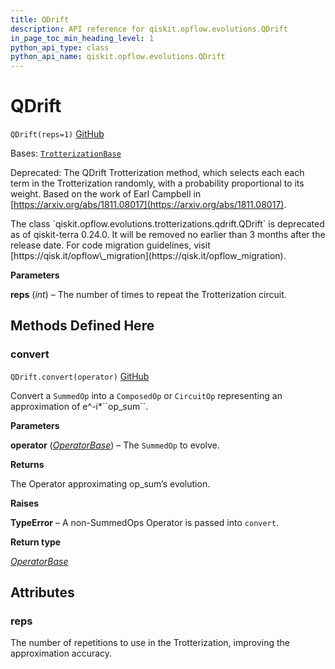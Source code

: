 ```yaml
---
title: QDrift
description: API reference for qiskit.opflow.evolutions.QDrift
in_page_toc_min_heading_level: 1
python_api_type: class
python_api_name: qiskit.opflow.evolutions.QDrift
---
```


# QDrift

<span id="qiskit.opflow.evolutions.QDrift" />

`QDrift(reps=1)` [GitHub](https://github.com/qiskit/qiskit/tree/stable/0.24/qiskit/opflow/evolutions/trotterizations/qdrift.py "view source code")

Bases: [`TrotterizationBase`](qiskit.opflow.evolutions.TrotterizationBase "qiskit.opflow.evolutions.trotterizations.trotterization_base.TrotterizationBase")

Deprecated: The QDrift Trotterization method, which selects each each term in the Trotterization randomly, with a probability proportional to its weight. Based on the work of Earl Campbell in [https://arxiv.org/abs/1811.08017](https://arxiv.org/abs/1811.08017).

<Admonition title="Deprecated since version 0.24.0" type="danger">
  The class `qiskit.opflow.evolutions.trotterizations.qdrift.QDrift` is deprecated as of qiskit-terra 0.24.0. It will be removed no earlier than 3 months after the release date. For code migration guidelines, visit [https://qisk.it/opflow\_migration](https://qisk.it/opflow_migration).
</Admonition>

**Parameters**

**reps** (*int*) – The number of times to repeat the Trotterization circuit.

## Methods Defined Here

<span id="qiskit-opflow-evolutions-qdrift-convert" />

### convert

<span id="qiskit.opflow.evolutions.QDrift.convert" />

`QDrift.convert(operator)` [GitHub](https://github.com/qiskit/qiskit/tree/stable/0.24/qiskit/opflow/evolutions/trotterizations/qdrift.py "view source code")

Convert a `SummedOp` into a `ComposedOp` or `CircuitOp` representing an approximation of e^-i\*\`\`op\_sum\`\`.

**Parameters**

**operator** ([*OperatorBase*](qiskit.opflow.OperatorBase "qiskit.opflow.operator_base.OperatorBase")) – The `SummedOp` to evolve.

**Returns**

The Operator approximating op\_sum’s evolution.

**Raises**

**TypeError** – A non-SummedOps Operator is passed into `convert`.

**Return type**

[*OperatorBase*](qiskit.opflow.OperatorBase "qiskit.opflow.operator_base.OperatorBase")

## Attributes

<span id="qiskit.opflow.evolutions.QDrift.reps" />

### reps

The number of repetitions to use in the Trotterization, improving the approximation accuracy.

